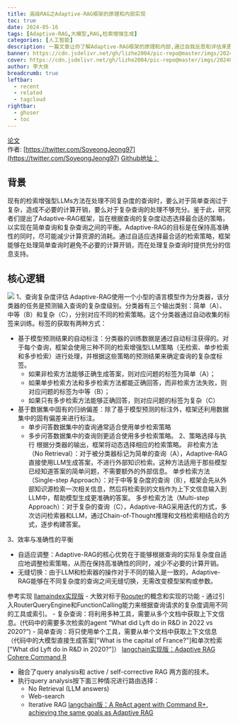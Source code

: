 ```yaml
---
title: 高级RAG之Adaptive-RAG框架的原理和内部实现
toc: true
date: 2024-05-16
tags: [Adaptive-RAG,大模型,RAG,检索增强生成]
categories: [人工智能]
description: 一篇文章让你了解Adaptive-RAG框架的原理和内部,通过自我反思和评估来更精准地检索和文本生成
banner: https://cdn.jsdelivr.net/gh/lizhe2004/pic-repo@master/imgs/20240522170854.png
cover: https://cdn.jsdelivr.net/gh/lizhe2004/pic-repo@master/imgs/20240522170854.png
author: 李大侠
breadcrumb: true
leftbar:
  - recent
  - related
  - tagcloud
rightbar:
  - ghuser
  - toc
---
```


[论文](https://arxiv.org/abs/2403.14403)  
作者: [https://twitter.com/SoyeongJeong97](https://twitter.com/SoyeongJeong97)
[Github地址：](https://github.com/starsuzi/Adaptive-RAG)

## 背景
现有的检索增强型LLMs方法在处理不同复杂度的查询时，要么对于简单查询过于复杂，造成不必要的计算开销，要么对于复杂查询的处理不够充分。鉴于此，研究者们提出了Adaptive-RAG框架，旨在根据查询的复杂度动态选择最合适的策略，以实现在简单查询和复杂查询之间的平衡。Adaptive-RAG的目标是在保持高准确性的同时，尽可能减少计算资源的消耗。通过自适应选择最合适的检索策略，框架能够在处理简单查询时避免不必要的计算开销，而在处理复杂查询时提供充分的信息支持。

## 核心逻辑
![](https://cdn.jsdelivr.net/gh/lizhe2004/pic-repo@master/imgs/20240522170854.png)
1、查询复杂度评估
Adaptive-RAG使用一个小型的语言模型作为分类器，该分类器的任务是预测输入查询的复杂度级别。分类器有三个输出类别：简单（A）、中等（B）和复杂（C），分别对应不同的检索策略。这个分类器通过自动收集的标签来训练。标签的获取有两种方式： 
  - 基于模型预测结果的自动标注：分类器的训练数据是通过自动标注获得的。对于每个查询，框架会使用三种不同的检索增强型LLM策略（无检索、单步检索和多步检索）进行处理，并根据这些策略的预测结果来确定查询的复杂度标签。
    - 如果非检索方法能够正确生成答案，则对应问题的标签为简单（A）；
    - 如果单步检索方法和多步检索方法都能正确回答，而非检索方法失败，则对应问题的标签为中等（B）；
    - 如果只有多步检索方法能够正确回答，则对应问题的标签为复杂（C）
  - 基于数据集中固有的归纳偏差：除了基于模型预测的标注外，框架还利用数据集中的固有偏差来进行标注。
    - 单步问答数据集中的查询通常适合使用单步检索策略
    - 多步问答数据集中的查询则更适合使用多步检索策略。
2、策略选择与执行
根据分类器的输出，框架将动态选择相应的检索策略。
非检索方法（No Retrieval）：对于被分类器标记为简单的查询（A），Adaptive-RAG直接使用LLM生成答案，不进行外部知识检索。这种方法适用于那些模型已经知道答案的简单问题，不需要额外的外部信息。
单步检索方法（Single-step Approach）：对于中等复杂度的查询（B），框架会先从外部知识源检索一次相关信息，然后将检索到的文档作为上下文信息输入到LLM中，帮助模型生成更准确的答案。
多步检索方法（Multi-step Approach）：对于复杂的查询（C），Adaptive-RAG采用迭代的方式，多次访问检索器和LLM，通过Chain-of-Thought推理和文档检索相结合的方式，逐步构建答案。

3、效率与准确性的平衡
- 自适应调整：Adaptive-RAG的核心优势在于能够根据查询的实际复杂度自适应地调整检索策略，从而在保持高准确性的同时，减少不必要的计算开销。
- 无缝切换：由于LLM和检索器的操作对于不同的输入是一致的，Adaptive-RAG能够在不同复杂度的查询之间无缝切换，无需改变模型架构或参数。


参考实现
[llamaindex实现版](https://github.com/mistralai/cookbook/blob/main/third_party/LlamaIndex/Adaptive_RAG.ipynb)
	- 大致对标于[Roouter](https://docs.llamaindex.ai/en/stable/module_guides/querying/router/?h=router)的概念和实现的功能
	- 通过引入RouterQueryEngine和FunctionCalling能力来根据查询请求的复杂度调用不同的工具或索引。
    - 复杂查询：将利用多种工具，需要从多个文档中获取上下文信息。(代码中的需要多次检索的agent “What did Lyft do in R&D in 2022 vs 2020?”)
    - 简单查询：将只使用单个工具，需要从单个文档中获取上下文信息  （代码中的大模型直接生成答案["What is the capital of France?"]和单次检索["What did Lyft do in R&D in 2020?"]）
[langchain实现版：Adaptive RAG Cohere Command R](https://github.com/langchain-ai/langgraph/blob/main/examples/rag/langgraph_adaptive_rag_cohere.ipynb)
  -  融合了query analysis和 active / self-corrective RAG 两方面的技术。
  -  执行query analysis按下面三种情况进行路由选择：
     -  No Retrieval (LLM answers)
     -  Web-search
     -  Iterative RAG
[langchain版：A ReAct agent with Command R+, achieving the same goals as Adaptive RAG](https://github.com/cohere-ai/notebooks/blob/main/notebooks/react_agent_adaptive_rag_cohere.ipynb)